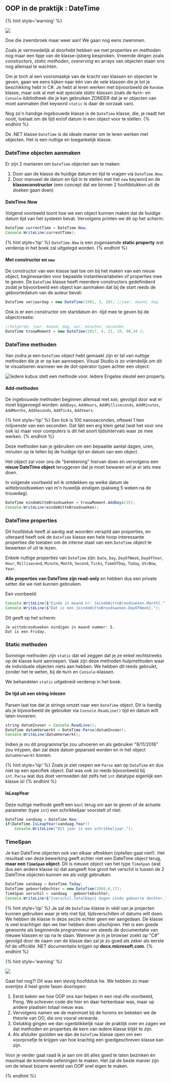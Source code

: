 
## OOP in de praktijk : DateTime


{% hint style='warning' %}

![](../assets/attention.png)

Doe die zwembroek maar weer aan! We gaan nog eens zwemmen. 

Zoals je vermoedelijk al doorhebt hebben we met properties en methoden nog maar een tipje van de klasse-ijsberg besproken. Vreemde dingen zoals *constructors*, *static methoden*, *overerving* en arrays van objecten staan ons nog allemaal te wachten. 

Om je toch al een voorsmaakje van de kracht van klassen en objecten te geven, gaan we eens kijken naar één van de vele klassen die je tot je beschikking hebt in C#. Je hebt al leren werken met bijvoorbeeld de ``Random`` klasse, maar ook al met wat speciale *static klassen* zoals de ``Math``- en ``Console``-bibliotheek die je kan gebruiken ZONDER dat je er objecten van moet aanmaken (het keyword ``static`` is daar de oorzaak van).

Nog zo'n handige ingebouwde klasse is de ``DateTime`` klasse, die, je raadt het nooit, toelaat om de tijd en/of datum in een object voor te stellen.
{% endhint %}



De .NET klasse ``DateTime`` is de ideale manier om te leren werken met objecten. Het is een nuttige en toegankelijk klasse.

### DateTime objecten aanmaken

Er zijn 2 manieren om ``DateTime`` objecten aan te maken:

1. Door aan de klasse de huidige datum en tijd te vragen via ``DateTime.Now``. 
2. Door manueel de datum en tijd in te stellen met het ``new`` keyword en de **klasseconstructor** (een concept dat we binnen 2 hoofdstukken uit de doeken gaan doen)

#### DateTime.Now

Volgend voorbeeld toont hoe we een object kunnen maken dat de huidige datum tijd van het systeem bevat. Vervolgens printen we dit op het scherm:

```java
DateTime currentTime = DateTime.Now;
Console.WriteLine(currentTime);
```

{% hint style='tip' %}
``DateTime.Now`` is een zogenaamde **static property** wat verderop in het boek zal uitgelegd worden. 
{% endhint %}


#### Met constructor en ``new``

De constructor van een klasse laat toe om bij het maken van een nieuw object, beginwaarden voor bepaalde instantievariabelen of properties mee te geven. De ``DateTime`` klasse heeft meerdere constructors gedefiniëerd zodat je bijvoorbeeld een object kan aanmaken dat bij de start reeds de geboortedatum van de auteur bevat:



```java
DateTime verjaardag = new DateTime(1981, 3, 18); //jaar, maand, dag
```

Ook is er een constructor om startdatum én -tijd mee te geven bij de objectcreatie:

```java
//Volgorde: jaar, maand, dag, uur, minuten, seconden
DateTime trouwMoment = new DateTime(2017, 4, 21, 10, 00,34 ); 
```

### DateTime methoden

Van zodra je een ``DateTime`` object hebt gemaakt zijn er tal van nuttige methoden die je er op kan aanroepen. Visual Studio is zo vriendelijk om dit te visualiseren wanneer we de dot-operator typen achter een object:

![Iedere kubus stelt een methode voor. Iedere Engelse sleutel een property.](../assets/6_klassen/datemethods.png)


#### Add-methoden

De ingebouwde methoden beginnen allemaal met ``Add``, gevolgd door wat er moet bijgevoegd worden: ``AddDays``, ``AddHours``, ``AddMilliseconds``, ``AddMinutes``, ``AddMonths``, ``AddSeconds``, ``AddTicks``, ``AddYears``.

{% hint style='tip' %}
Een *tick* is 100 nanoseconden, oftewel 1 tien miljoenste van een seconden. Dat lijkt een erg klein getal (wat het voor ons ook is) maar voor computers is dit het soort tijdsintervals waar ze mee werken.
{% endhint %}


Deze methoden kan je gebruiken om een bepaalde aantal dagen, uren, minuten op te tellen bij de huidige tijd en datum van een object.

Het object zal voor ons de "berekening" hiervan doen en vervolgens een **nieuw DateTime object** teruggeven dat je moet bewaren wil je er iets mee doen.

In volgende voorbeeld wil ik ontdekken op welke datum de wittebroodsweken van m'n huwelijk eindigen (pakweg 5 weken na de trouwdag).

```java
DateTime eindeWitteBroodsweken = trouwMoment.AddDays(35);
Console.WriteLine(eindeWitteBroodsweken);
```

### DateTime properties

Dit hoofdstuk heeft al aardig wat woorden verspild aan properties, en uiteraard heeft ook de ``DateTime`` klasse een hele hoop interessante properties die toelaten om de interne staat van een ``DateTime`` object te bewerken of uit te lezen.

Enkele nuttige properties van ``DateTime`` zijn: ``Date``, ``Day``, ``DayOfWeek``, ``DayOfYear``, ``Hour``, ``Millisecond``, ``Minute``, ``Month``, ``Second``, ``Ticks``, ``TimeOfDay``, ``Today``, ``UtcNow``, ``Year``.


**Alle properties van DateTime zijn read-only** en hebben dus een private setter die we niet kunnen gebruiken.

Een voorbeeld:

```java
Console.WriteLine($"Einde in maand nr: {eindeWitteBroodsweken.Month}.");
Console.WriteLine($"Dat is een {eindeWitteBroodsweken.DayOfWeek}.");
```

Dit geeft op het scherm: 


```text
Je wittebroodsweken eindigen in maand nummer: 5.
Dat is een Friday.
```

### Static methoden

Sommige methoden zijn ``static`` dat wil zeggen dat je ze enkel rechtstreeks op de klasse kunt aanroepen. Vaak zijn deze methoden hulpmethoden waar de individuele objecten niets aan hebben. We hebben dit reeds gebruikt, zonder het te weten, bij de ``Math`` en ``Console``-klassen. 

We behandelen ``static`` uitgebreid verderop in het boek.


#### De tijd uit een string inlezen

Parsen laat toe dat je strings omzet naar een ``DateTime`` object. Dit is handig als je bijvoorbeeld de gebruiker via ``Console.ReadLine()`` tijd en datum wilt laten invoeren:

```java
string datumInvoer = Console.ReadLine(); 
DateTime datumVerwerkt = DateTime.Parse(datumInvoer);
Console.WriteLine(datumVerwerkt);
```

Indien je nu dit programma'tje zou uitvoeren en als gebruiker "8/11/2016" zou intypen, dan zal deze datum geparsed worden en in het object ``datumVerwerkt`` komen.

{% hint style='tip' %}
Zoals je ziet roepen we ``Parse`` aan op ``DateTime`` en dus niet op een specifiek object. Dat was ook zo reeds bijvoorbeeld bij ``int.Parse`` wat dus doet vermoeden dat zelfs het ``int`` datatype eigenlijk een klasse is!
{% endhint %}


#### IsLeapYear

Deze nuttige methode geeft een ``bool`` terug om aan te geven of de actuele parameter (type ``int``) een schrikkeljaar voorstelt of niet:

```java
DateTime vandaag = DateTime.Now;
if(DateTime.IsLeapYear(vandaag.Year))
    Console.WriteLine("Dit jaar is een schrikkeljaar.");
```

### TimeSpan 

Je kan DateTime objecten ook van elkaar aftrekken (optellen gaat niet!). Het resultaat van deze bewerking geeft echter niet een DateTime object terug, **maar een ``TimeSpan`` object**. Dit is nieuwe object van het type ``TimeSpan`` (wat dus een andere klasse is) dat aangeeft hoe groot het verschil is tussen de 2 DateTime objecten kunnen we als volgt gebruiken:

```java
DateTime vandaag = DateTime.Today;
DateTime geboorteDochter = new DateTime(2009,6,17);
TimeSpan verschil = vandaag - geboorteDochter;
Console.WriteLine($"{verschil.TotalDays} dagen sinds geboorte dochter.");
```

{% hint style='tip' %}
Je zal de ``DateTime`` klasse in véél van je projecten kunnen gebruiken waar je iets met tijd, tijdsverschillen of datums wilt doen. We hebben de klasse in deze sectie echter geen eer aangedaan. De klasse is veel krachtiger dan we hier hebben doen uitschijnen. Het is een goede gewoonte als beginnende programmeur om steeds de documentatie van nieuwe klassen er op na te slaan. Wanneer je in je browser zoekt op "C#" gevolgd door de naam van de klasse dan zal je zo goed als zeker als eerste *hit* de officiële .NET documentatie krijgen op **docs.microsoft.com**.
{% endhint %}



{% hint style='warning' %}

![](../assets/care.png)

Gaat het nog?! Dit was een stevig hoofdstuk he. We hebben zo maar eventjes 4 heel grote fasen doorlopen:

1. Eerst keken we hoe OOP ons kan helpen in een real-life voorbeeld, Pong. We schreven code die hier en daar herkenbaar was, maar op andere plaatsen totaal nieuw was.
2. Vervolgens namen we de mammoet bij de horens en bekeken we de theorie van OO, die ons vooral verwarde.
3. Gelukkig gingen we dan ogenblikkelijk naar de praktijk over en zagen we dat methoden en properties de kern van iedere klasse blijkt te zijn.
4. Als afsluiter gooiden we dan de ``DateTime`` klasse open om een voorproefje te krijgen van hoe krachtig een goedgeschreven klasse kan zijn.

Voor je verder gaat raad ik je aan om dit alles goed te laten bezinken én maximaal de komende oefeningen te maken. Het zal de beste manier zijn om de ietwat bizarre wereld van OOP snel eigen te maken.

{% endhint %}



